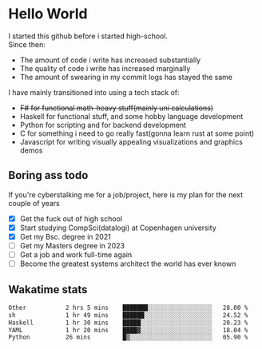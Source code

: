# Hello World

I started this github before i started high-school.  
Since then:
- The amount of code i write has increased substantially
- The quality of code i write has increased marginally
- The amount of swearing in my commit logs has stayed the same

I have mainly transitioned into using a tech stack of:
- ~~F# for functional math-heavy stuff(mainly uni calculations)~~
- Haskell for functional stuff, and some hobby language development
- Python for scripting and for backend development
- C for something i need to go really fast(gonna learn rust at some point)
- Javascript for writing visually appealing visualizations and graphics demos

## Boring ass todo
If you're cyberstalking me for a job/project, here is my plan for the next couple of years
- [x] Get the fuck out of high school
- [x] Start studying CompSci(datalogi) at Copenhagen university
- [x] Get my Bsc. degree in 2021
- [ ] Get my Masters degree in 2023
- [ ] Get a job and work full-time again
- [ ] Become the greatest systems architect the world has ever known

## Wakatime stats
<!--START_SECTION:waka-->

```txt
Other           2 hrs 5 mins    ███████░░░░░░░░░░░░░░░░░░   28.00 %
sh              1 hr 49 mins    ██████░░░░░░░░░░░░░░░░░░░   24.52 %
Haskell         1 hr 30 mins    █████░░░░░░░░░░░░░░░░░░░░   20.23 %
YAML            1 hr 20 mins    ████▓░░░░░░░░░░░░░░░░░░░░   18.04 %
Python          26 mins         █▒░░░░░░░░░░░░░░░░░░░░░░░   05.90 %
```

<!--END_SECTION:waka-->
